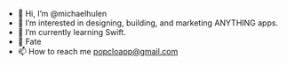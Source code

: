- 👋 Hi, I’m @michaelhulen
- 👀 I’m interested in designing, building, and marketing ANYTHING apps. 
- 🌱 I’m currently learning Swift. 
- 💞️ Fate
- 📫 How to reach me popcloapp@gmail.com

<!---
michaelhulen/michaelhulen is a ✨ special ✨ repository because its `README.md` (this file) appears on your GitHub profile.
You can click the Preview link to take a look at your changes.
--->

